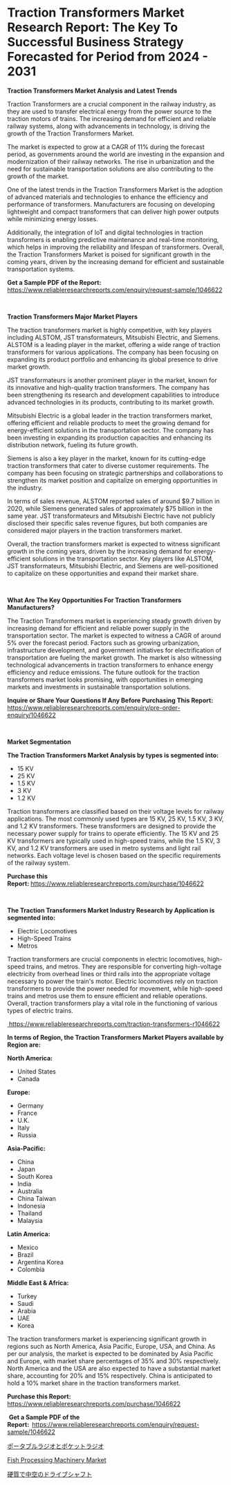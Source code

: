 <p><h1>Traction Transformers Market Research Report: The Key To Successful Business Strategy Forecasted for Period from 2024 - 2031</h1></p><p><strong>Traction Transformers Market Analysis and Latest Trends</strong></p>
<p><p>Traction Transformers are a crucial component in the railway industry, as they are used to transfer electrical energy from the power source to the traction motors of trains. The increasing demand for efficient and reliable railway systems, along with advancements in technology, is driving the growth of the Traction Transformers Market.</p><p>The market is expected to grow at a CAGR of 11% during the forecast period, as governments around the world are investing in the expansion and modernization of their railway networks. The rise in urbanization and the need for sustainable transportation solutions are also contributing to the growth of the market.</p><p>One of the latest trends in the Traction Transformers Market is the adoption of advanced materials and technologies to enhance the efficiency and performance of transformers. Manufacturers are focusing on developing lightweight and compact transformers that can deliver high power outputs while minimizing energy losses.</p><p>Additionally, the integration of IoT and digital technologies in traction transformers is enabling predictive maintenance and real-time monitoring, which helps in improving the reliability and lifespan of transformers. Overall, the Traction Transformers Market is poised for significant growth in the coming years, driven by the increasing demand for efficient and sustainable transportation systems.</p></p>
<p><strong>Get a Sample PDF of the Report:&nbsp;</strong> <a href="https://www.reliableresearchreports.com/enquiry/request-sample/1046622">https://www.reliableresearchreports.com/enquiry/request-sample/1046622</a></p>
<p>&nbsp;</p>
<p><strong>Traction Transformers Major Market Players</strong></p>
<p><p>The traction transformers market is highly competitive, with key players including ALSTOM, JST transformateurs, Mitsubishi Electric, and Siemens. ALSTOM is a leading player in the market, offering a wide range of traction transformers for various applications. The company has been focusing on expanding its product portfolio and enhancing its global presence to drive market growth.</p><p>JST transformateurs is another prominent player in the market, known for its innovative and high-quality traction transformers. The company has been strengthening its research and development capabilities to introduce advanced technologies in its products, contributing to its market growth.</p><p>Mitsubishi Electric is a global leader in the traction transformers market, offering efficient and reliable products to meet the growing demand for energy-efficient solutions in the transportation sector. The company has been investing in expanding its production capacities and enhancing its distribution network, fueling its future growth.</p><p>Siemens is also a key player in the market, known for its cutting-edge traction transformers that cater to diverse customer requirements. The company has been focusing on strategic partnerships and collaborations to strengthen its market position and capitalize on emerging opportunities in the industry.</p><p>In terms of sales revenue, ALSTOM reported sales of around $9.7 billion in 2020, while Siemens generated sales of approximately $75 billion in the same year. JST transformateurs and Mitsubishi Electric have not publicly disclosed their specific sales revenue figures, but both companies are considered major players in the traction transformers market.</p><p>Overall, the traction transformers market is expected to witness significant growth in the coming years, driven by the increasing demand for energy-efficient solutions in the transportation sector. Key players like ALSTOM, JST transformateurs, Mitsubishi Electric, and Siemens are well-positioned to capitalize on these opportunities and expand their market share.</p></p>
<p>&nbsp;</p>
<p><strong>What Are The Key Opportunities For Traction Transformers Manufacturers?</strong></p>
<p><p>The Traction Transformers market is experiencing steady growth driven by increasing demand for efficient and reliable power supply in the transportation sector. The market is expected to witness a CAGR of around 5% over the forecast period. Factors such as growing urbanization, infrastructure development, and government initiatives for electrification of transportation are fueling the market growth. The market is also witnessing technological advancements in traction transformers to enhance energy efficiency and reduce emissions. The future outlook for the traction transformers market looks promising, with opportunities in emerging markets and investments in sustainable transportation solutions.</p></p>
<p><strong>Inquire or Share Your Questions If Any Before Purchasing This Report:</strong> <a href="https://www.reliableresearchreports.com/enquiry/pre-order-enquiry/1046622">https://www.reliableresearchreports.com/enquiry/pre-order-enquiry/1046622</a></p>
<p>&nbsp;</p>
<p><strong>Market Segmentation</strong></p>
<p><strong>The Traction Transformers Market Analysis by types is segmented into:</strong></p>
<p><ul><li>15 KV</li><li>25 KV</li><li>1.5 KV</li><li>3 KV</li><li>1.2 KV</li></ul></p>
<p><p>Traction transformers are classified based on their voltage levels for railway applications. The most commonly used types are 15 KV, 25 KV, 1.5 KV, 3 KV, and 1.2 KV transformers. These transformers are designed to provide the necessary power supply for trains to operate efficiently. The 15 KV and 25 KV transformers are typically used in high-speed trains, while the 1.5 KV, 3 KV, and 1.2 KV transformers are used in metro systems and light rail networks. Each voltage level is chosen based on the specific requirements of the railway system.</p></p>
<p><strong>Purchase this Report:&nbsp;</strong><a href="https://www.reliableresearchreports.com/purchase/1046622">https://www.reliableresearchreports.com/purchase/1046622</a></p>
<p>&nbsp;</p>
<p><strong>The Traction Transformers Market Industry Research by Application is segmented into:</strong></p>
<p><ul><li>Electric Locomotives</li><li>High-Speed Trains</li><li>Metros</li></ul></p>
<p><p>Traction transformers are crucial components in electric locomotives, high-speed trains, and metros. They are responsible for converting high-voltage electricity from overhead lines or third rails into the appropriate voltage necessary to power the train's motor. Electric locomotives rely on traction transformers to provide the power needed for movement, while high-speed trains and metros use them to ensure efficient and reliable operations. Overall, traction transformers play a vital role in the functioning of various types of electric trains.</p></p>
<p><a href="https://www.reliableresearchreports.com/traction-transformers-r1046622">&nbsp;https://www.reliableresearchreports.com/traction-transformers-r1046622</a></p>
<p><strong>In terms of Region, the Traction Transformers Market Players available by Region are:</strong></p>
<p>
    <p> <strong> North America: </strong>
        <ul>
            <li>United States</li>
            <li>Canada</li>
        </ul>
        </p> 
    <p> <strong> Europe: </strong>
        <ul>
            <li>Germany</li>
            <li>France</li>
            <li>U.K.</li>
            <li>Italy</li>
            <li>Russia</li>
        </ul>
        </p> 
    <p> <strong> Asia-Pacific: </strong>
        <ul>
            <li>China</li>
            <li>Japan</li>
            <li>South Korea</li>
            <li>India</li>
            <li>Australia</li>
            <li>China Taiwan</li>
            <li>Indonesia</li>
            <li>Thailand</li>
            <li>Malaysia</li>
        </ul>
        </p> 
    <p> <strong> Latin America: </strong>
        <ul>
            <li>Mexico</li>
            <li>Brazil</li>
            <li>Argentina Korea</li>
            <li>Colombia</li>
        </ul>
        </p> 
    <p> <strong> Middle East & Africa: </strong>
        <ul>
            <li>Turkey</li>
            <li>Saudi</li>
            <li>Arabia</li>
            <li>UAE</li>
            <li>Korea</li>
        </ul>
    </p>
    </p>
<p><p>The traction transformers market is experiencing significant growth in regions such as North America, Asia Pacific, Europe, USA, and China. As per our analysis, the market is expected to be dominated by Asia Pacific and Europe, with market share percentages of 35% and 30% respectively. North America and the USA are also expected to have a substantial market share, accounting for 20% and 15% respectively. China is anticipated to hold a 10% market share in the traction transformers market.</p></p>
<p><strong>Purchase this Report: </strong><a href="https://www.reliableresearchreports.com/purchase/1046622">https://www.reliableresearchreports.com/purchase/1046622</a></p>
<p>&nbsp;<strong>Get a Sample PDF of the Report:&nbsp;&nbsp;</strong><a href="https://www.reliableresearchreports.com/enquiry/request-sample/1046622">https://www.reliableresearchreports.com/enquiry/request-sample/1046622</a></p>
<p><strong></strong></p>
<p><p><a href="https://github.com/ycmtqqhvk3273/Market-Research-Report-List-2/blob/main/116492098309.md">ポータブルラジオとポケットラジオ</a></p><p><a href="https://view.publitas.com/reportprime-1/fish-processing-machinery-market-insights-into-market-cagr-market-trends-and-growth-strategies/">Fish Processing Machinery Market</a></p><p><a href="https://github.com/mathieurico66/Market-Research-Report-List-1/blob/main/959236891197.md">硬質で中空のドライブシャフト</a></p></p>